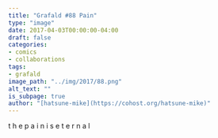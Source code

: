 ```yaml
---
title: "Grafald #88 Pain"
type: "image"
date: 2017-04-03T00:00:00-04:00
draft: false
categories:
- comics
- collaborations
tags:
- grafald
image_path: "../img/2017/88.png"
alt_text: ""
is_subpage: true
author: "[hatsune-mike](https://cohost.org/hatsune-mike)"
---
```

 t h e p a i n i s e t e r n a l